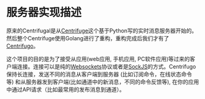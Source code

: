 # 服务器实现描述

原来的Centrifugal是从[Centrifuge](https://github.com/centrifugal/centrifuge)这个基于Python写的实时消息服务器开始的。然后整个Centrifuge使用Golang进行了重构，重构完成后我们才有了[Centrifugo](https://github.com/centrifugal/centrifugo)。

这个项目的目的是为了接受从应用(web应用, 手机应用, PC软件应用)等过来的客户端连接。连接可以是纯的[Websockets](https://developer.mozilla.org/en/docs/WebSockets)协议或者是[SockJS](https://github.com/sockjs/sockjs-client)的方式。Centrifugo保持长连接，发送不同的消息从客户端到服务器 (比如订阅命令，在线状态命令等) 和从服务器发到客户端(比如通道中的新消息，不同的命令反馈等), 在你的应用中通过API请求（比如最常用的发布消息到通道）。
